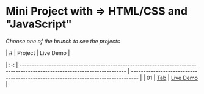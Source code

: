 # Mini Project with => HTML/CSS and "JavaScript"

_Choose one of the brunch to see the projects_

| # | Project | Live Demo |

| :-: | ------------------------------------------------------------------------------------------------------------------------- | --------------------------------------------------------------------------------- |
| 01 | [Tab](https://github.com/reza-talebii/vanilla--javascript/tree/Tab-project) | [Live Demo](-) |

<!-- | 02 | [Rock Paper Scissors](https://github.com/reza-talebii/vanilla--javascript/tree/Tab-project) | [Live Demo](-) | -->
<!-- | 03 | [Music player](https://github.com/reza-talebii/vanilla--javascript/tree/Tab-project) | [Live Demo](-) | -->

<!-- | 03 | [ Hangman ](https://github.com/reza-talebii/vanilla--javascript/tree/Tab-project) | [Live Demo](-) | -->
<!-- | 04 | [ Exchange Rate ](https://github.com/reza-talebii/vanilla--javascript/tree/Tab-project) | [Live Demo](-) | -->

<!-- | 05 | [ Tic Tac Toe](https://github.com/reza-talebii/vanilla--javascript/tree/Tab-project) | [Live Demo](-) | -->
<!-- | 06 | [ Weather App](https://github.com/reza-talebii/vanilla--javascript/tree/Tab-project) | [Live Demo](-) | -->
<!-- | 07 | [Recipe App](https://github.com/reza-talebii/vanilla--javascript/tree/Tab-project) | [Live Demo](-) | -->
<!-- | 08 | [Recipe App Master](https://github.com/reza-talebii/vanilla--javascript/tree/Tab-project) | [Live Demo](-) | -->
